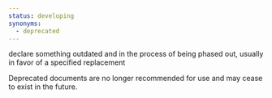 ```yaml
---
status: developing
synonyms:
  - deprecated
---
```


declare something outdated and in the process of being phased out, usually in favor of a specified replacement

Deprecated documents are no longer recommended for use and may cease to exist in the future.